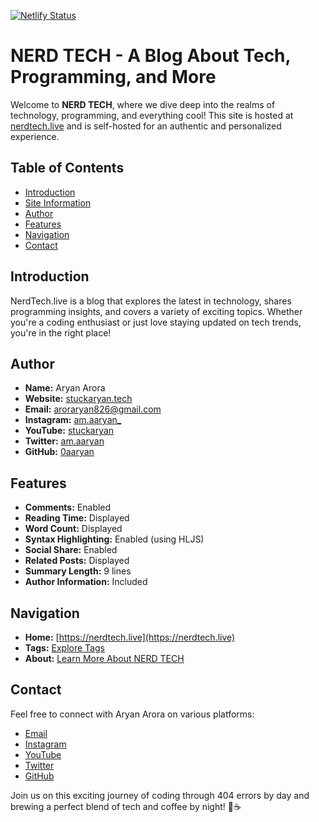 [![Netlify Status](https://api.netlify.com/api/v1/badges/4da92381-229b-4fd5-af86-e2f528357703/deploy-status)](https://app.netlify.com/sites/nerdalley/deploys)
# NERD TECH - A Blog About Tech, Programming, and More

Welcome to **NERD TECH**, where we dive deep into the realms of technology, programming, and everything cool! This site is hosted at [nerdtech.live](https://nerdtech.live) and is self-hosted for an authentic and personalized experience.

## Table of Contents
- [Introduction](#introduction)
- [Site Information](#site-information)
- [Author](#author)
- [Features](#features)
- [Navigation](#navigation)
- [Contact](#contact)

## Introduction

NerdTech.live is a blog that explores the latest in technology, shares programming insights, and covers a variety of exciting topics. Whether you're a coding enthusiast or just love staying updated on tech trends, you're in the right place!

## Author

- **Name:** Aryan Arora
- **Website:** [stuckaryan.tech](https://stuckaryan.tech)
- **Email:** [aroraryan826@gmail.com](mailto:aroraryan826@gmail.com)
- **Instagram:** [am.aaryan_](https://www.instagram.com/am.aaryan_/)
- **YouTube:** [stuckaryan](https://www.youtube.com/channel/stuckaryan)
- **Twitter:** [am.aaryan](https://twitter.com/am.aaryan)
- **GitHub:** [0aaryan](https://github.com/0aaryan)

## Features

- **Comments:** Enabled
- **Reading Time:** Displayed
- **Word Count:** Displayed
- **Syntax Highlighting:** Enabled (using HLJS)
- **Social Share:** Enabled
- **Related Posts:** Displayed
- **Summary Length:** 9 lines
- **Author Information:** Included

## Navigation

- **Home:** [https://nerdtech.live](https://nerdtech.live)
- **Tags:** [Explore Tags](https://nerdtech.live/tags/)
- **About:** [Learn More About NERD TECH](https://nerdtech.live/about/)

## Contact

Feel free to connect with Aryan Arora on various platforms:

- [Email](mailto:aroraryan826@gmail.com)
- [Instagram](https://www.instagram.com/am.aaryan_/)
- [YouTube](https://www.youtube.com/channel/stuckaryan)
- [Twitter](https://twitter.com/am.aaryan)
- [GitHub](https://github.com/0aaryan)

Join us on this exciting journey of coding through 404 errors by day and brewing a perfect blend of tech and coffee by night! 🚀☕️
